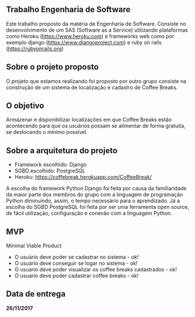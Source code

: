 ## Trabalho Engenharia de Software ##
  Este trabalho proposto da matéria de Engenharia de Software.
   Consiste no desenvolvimento de um SAS (Software as a Service) utilizando
   plataformas como Heroku (https://www.heroku.com) e frameworks web como por exemplo django (https://www.djangoproject.com) e
   ruby on rails (https://rubyonrails.org)

## Sobre o projeto proposto ##
  O projeto que estamos realizando foi proposto por outro grupo consiste na construção de um sistema de localização
   e cadastro de Coffee Breaks.

## O objetivo ##
  Armazenar e disponibilizar localizações em que Coffee Breaks estão acontecendo para que os usuários possam
  se alimentar de forma gratuita, se deslocando o mínimo possível.

## Sobre a arquitetura do projeto ##
  * Framework escolhido: Django
  * SGBD escolhido: PostgreSQL
  * Heroku: https://coffebreak.herokuapp.com/CoffeeBreak/

  A escolha do framework Python Django foi feita por causa da familiaridade da maior parte dos membros do grupo com a linguagem de programação Python
  diminuindo, assim, o tempo necessário para o aprendizado.
  Já a escolha do SGBD PostgreSQL foi feita por ser uma ferramenta open source, de fácil utilização, configuração e conexão com a linguagem Python.

## MVP ##
 Minimal Viable Product

  * O usuário deve poder se cadastrar no sistema - ok!
  * O usuário deve conseguir se logar no sistema - ok!
  * O usuario deve poder visualizar os coffee breaks cadastrados - ok!
  * O usuario deve poder cadastrar coffee breaks - ok!


## Data de entrega ##

  **26/11/2017**
